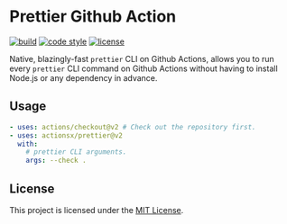 # Prettier Github Action

[![build][build-badge]][build-url] [![code style][code-style-badge]][prettierrc]
[![license][license-badge]][license-file]

Native, blazingly-fast `prettier` CLI on Github Actions, allows you to run every
`prettier` CLI command on Github Actions without having to install Node.js or
any dependency in advance.

## Usage

```yml
- uses: actions/checkout@v2 # Check out the repository first.
- uses: actionsx/prettier@v2
  with:
    # prettier CLI arguments.
    args: --check .
```

## License

This project is licensed under the [MIT License][license-file].

<!-- Links -->

[license-file]: /LICENSE
[prettierrc]: /.prettierrc.json
[build-url]:
  https://github.com/actionsx/prettier/actions?query=branch%3Amaster+workflow%3ACI

<!-- Badges -->

[build-badge]:
  https://img.shields.io/github/workflow/status/actionsx/prettier/CI
[license-badge]: https://img.shields.io/github/license/actionsx/prettier
[code-style-badge]:
  https://img.shields.io/badge/code%20style-prettier-ff69b4?logo=prettier&logoColor=white
